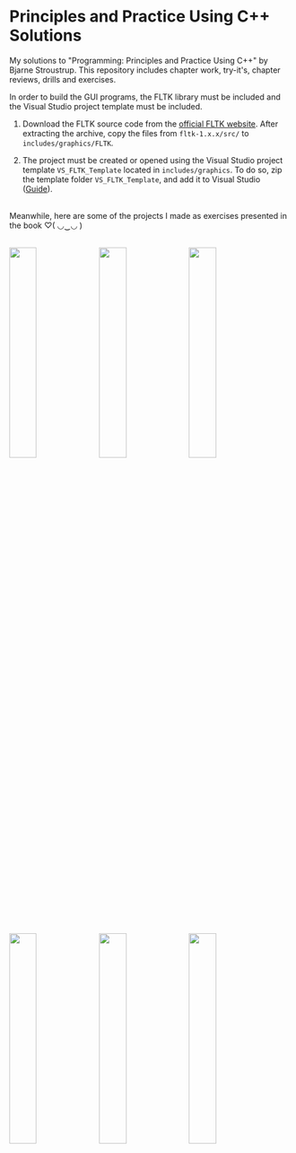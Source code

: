 # Principles and Practice Using C++ Solutions

My solutions to "Programming: Principles and Practice Using C++" by Bjarne Stroustrup. This repository includes chapter work, try-it's, chapter reviews, drills and exercises.

In order to build the GUI programs, the FLTK library must be included and the Visual Studio project template must be included.

1. Download the FLTK source code from the [official FLTK website](https://www.fltk.org/software.php). After extracting the archive, copy the files from `fltk-1.x.x/src/` to `includes/graphics/FLTK`.

2. The project must be created or opened using the Visual Studio project template `VS_FLTK_Template` located in `includes/graphics`. To do so, zip the template folder `VS_FLTK_Template`, and add it to Visual Studio ([Guide](https://learn.microsoft.com/en-us/visualstudio/ide/how-to-create-project-templates)).

<br>
Meanwhile, here are some of the projects I made as exercises presented in the book ♡( ◡‿◡ )
<br><br>

<img src="https://github.com/cmd05/PPPUCPP_Solutions/assets/63466463/4e4e9f4b-99b6-4014-8ed3-33ec991054a7" width="31%"></img>
<img src="https://github.com/cmd05/PPPUCPP_Solutions/assets/63466463/cb2b2f11-594c-4b35-beb7-92a4e1b9f075" width="31%"></img>
<img src="https://user-images.githubusercontent.com/63466463/140851288-41c04dd1-c67d-4514-a419-b7f5e1eca3d8.jpg" width="31%"></img>

<img src="https://user-images.githubusercontent.com/63466463/140851285-4b4ee54a-d308-49d7-ac63-eeb202308489.jpg" width="31%"></img>
<img src="https://github.com/cmd05/PPPUCPP_Solutions/assets/63466463/f3acb8ea-ba36-4938-ae40-28a9a28123ce" width="31%"></img>
<img src="https://github.com/cmd05/PPPUCPP_Solutions/assets/63466463/37c04993-6e09-42d3-a33e-cbe99a4c8832" width="31%"></img>
